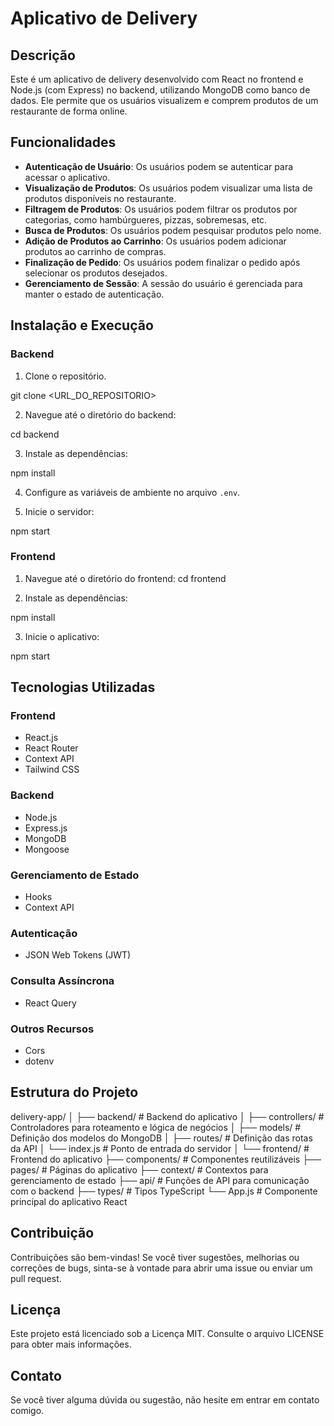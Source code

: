 # Aplicativo de Delivery

## Descrição

Este é um aplicativo de delivery desenvolvido com React no frontend e Node.js (com Express) no backend, utilizando MongoDB como banco de dados. Ele permite que os usuários visualizem e comprem produtos de um restaurante de forma online.

## Funcionalidades

- **Autenticação de Usuário**: Os usuários podem se autenticar para acessar o aplicativo.
- **Visualização de Produtos**: Os usuários podem visualizar uma lista de produtos disponíveis no restaurante.
- **Filtragem de Produtos**: Os usuários podem filtrar os produtos por categorias, como hambúrgueres, pizzas, sobremesas, etc.
- **Busca de Produtos**: Os usuários podem pesquisar produtos pelo nome.
- **Adição de Produtos ao Carrinho**: Os usuários podem adicionar produtos ao carrinho de compras.
- **Finalização de Pedido**: Os usuários podem finalizar o pedido após selecionar os produtos desejados.
- **Gerenciamento de Sessão**: A sessão do usuário é gerenciada para manter o estado de autenticação.

## Instalação e Execução

### Backend

1. Clone o repositório.

git clone <URL_DO_REPOSITORIO>

2. Navegue até o diretório do backend:

cd backend

3. Instale as dependências:

npm install

4. Configure as variáveis de ambiente no arquivo `.env`.

5. Inicie o servidor:

npm start


### Frontend

1. Navegue até o diretório do frontend:
cd frontend

2. Instale as dependências:

npm install

3. Inicie o aplicativo:

npm start


## Tecnologias Utilizadas

### Frontend

- React.js
- React Router
- Context API
- Tailwind CSS

### Backend

- Node.js
- Express.js
- MongoDB
- Mongoose

### Gerenciamento de Estado

- Hooks
- Context API

### Autenticação

- JSON Web Tokens (JWT)

### Consulta Assíncrona

- React Query

### Outros Recursos

- Cors
- dotenv

## Estrutura do Projeto

delivery-app/
│
├── backend/ # Backend do aplicativo
│ ├── controllers/ # Controladores para roteamento e lógica de negócios
│ ├── models/ # Definição dos modelos do MongoDB
│ ├── routes/ # Definição das rotas da API
│ └── index.js # Ponto de entrada do servidor
│
└── frontend/ # Frontend do aplicativo
├── components/ # Componentes reutilizáveis
├── pages/ # Páginas do aplicativo
├── context/ # Contextos para gerenciamento de estado
├── api/ # Funções de API para comunicação com o backend
├── types/ # Tipos TypeScript
└── App.js # Componente principal do aplicativo React


## Contribuição

Contribuições são bem-vindas! Se você tiver sugestões, melhorias ou correções de bugs, sinta-se à vontade para abrir uma issue ou enviar um pull request.

## Licença

Este projeto está licenciado sob a Licença MIT. Consulte o arquivo LICENSE para obter mais informações.

## Contato

Se você tiver alguma dúvida ou sugestão, não hesite em entrar em contato comigo.
